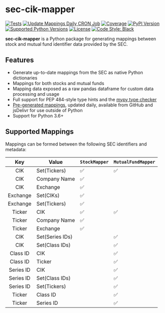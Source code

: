 # sec-cik-mapper

[![Tests](https://github.com/jadchaar/sec-cik-mapper/actions/workflows/continuous_integration.yml/badge.svg)](https://github.com/jadchaar/sec-cik-mapper/actions/workflows/continuous_integration.yml)
[![Update Mappings Daily CRON Job](https://github.com/jadchaar/cik-mapper/actions/workflows/update_mappings_daily_cron_job.yml/badge.svg?event=schedule)](https://github.com/jadchaar/sec-cik-mapper/actions/workflows/update_mappings_daily_cron_job.yml)
[![Coverage](https://codecov.io/gh/jadchaar/sec-cik-mapper/branch/main/graph/badge.svg)](https://pypi.org/project/sec_cik_mapper/)
[![PyPI Version](https://img.shields.io/pypi/v/sec-cik-mapper.svg)](https://pypi.org/project/sec_cik_mapper/)
[![Supported Python Versions](https://img.shields.io/pypi/pyversions/sec-cik-mapper.svg)](https://pypi.org/project/sec_cik_mapper/)
[![License](https://img.shields.io/pypi/l/sec-cik-mapper.svg)](https://pypi.org/project/sec_cik_mapper/)
[![Code Style: Black](https://img.shields.io/badge/code%20style-black-000000.svg)](https://github.com/python/black)

**sec-cik-mapper** is a Python package for generating mappings between stock and mutual fund identifier data provided by the SEC.

## Features

- Generate up-to-date mappings from the SEC as native Python dictionaries
- Mappings for both stocks and mutual funds
- Mapping data exposed as a raw pandas dataframe for custom data processing and usage
- Full support for PEP 484-style type hints and the [mypy type checker](https://mypy.readthedocs.io/en/stable/)
- [Pre-generated mappings](https://github.com/jadchaar/sec-cik-mapper/tree/main/mappings), updated daily, available from GitHub and jsDelivr for use outside of Python
- Support for Python 3.6+

## Supported Mappings

Mappings can be formed between the following SEC identifiers and metadata:

| Key       | Value           | `StockMapper` | `MutualFundMapper` |
|:---------:| --------------- | ------------- | ------------------ |
| CIK       | Set(Tickers)    | ✅             | ✅                  |
| CIK       | Company Name    | ✅             |                    |
| CIK       | Exchange        | ✅             |                    |
| Exchange  | Set(CIKs)       | ✅             |                    |
| Exchange  | Set(Tickers)    | ✅             |                    |
| Ticker    | CIK             | ✅             | ✅                  |
| Ticker    | Company Name    | ✅             |                    |
| Ticker    | Exchange        | ✅             |                    |
| CIK       | Set(Series IDs) |               | ✅                  |
| CIK       | Set(Class IDs)  |               | ✅                  |
| Class ID  | CIK             |               | ✅                  |
| Class ID  | Ticker          |               | ✅                  |
| Series ID | CIK             |               | ✅                  |
| Series ID | Set(Class IDs)  |               | ✅                  |
| Series ID | Set(Tickers)    |               | ✅                  |
| Ticker    | Class ID        |               | ✅                  |
| Ticker    | Series ID       |               | ✅                  |
